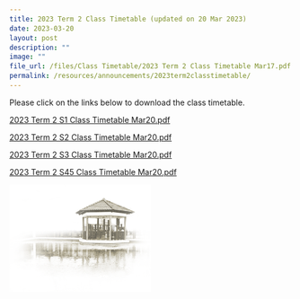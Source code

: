 ```yaml
---
title: 2023 Term 2 Class Timetable (updated on 20 Mar 2023)
date: 2023-03-20
layout: post
description: ""
image: ""
file_url: /files/Class Timetable/2023 Term 2 Class Timetable Mar17.pdf
permalink: /resources/announcements/2023term2classtimetable/
---
```

Please click on the links below to download the class timetable.

[2023 Term 2 S1 Class Timetable Mar20.pdf](/files/Class%20Timetable/2023%20Term%202%20S1%20Class%20Timetable%20Mar20.pdf)

[2023 Term 2 S2 Class Timetable Mar20.pdf](/files/Class%20Timetable/2023%20Term%202%20S2%20Class%20Timetable%20Mar20.pdf)

[2023 Term 2 S3 Class Timetable Mar20.pdf](/files/Class%20Timetable/2023%20Term%202%20S3%20Class%20Timetable%20Mar20.pdf)

[2023 Term 2 S45 Class Timetable Mar20.pdf](/files/Class%20Timetable/2023%20Term%202%20S45%20Class%20Timetable%20Mar20.pdf)

<img src="/images/pavilion.png" 
     style="width:50%">